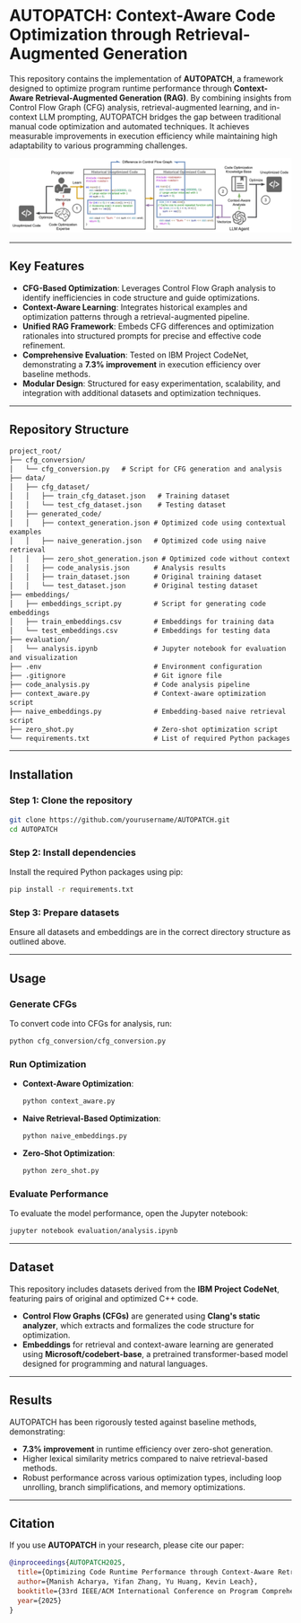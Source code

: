 # AUTOPATCH: Context-Aware Code Optimization through Retrieval-Augmented Generation

This repository contains the implementation of **AUTOPATCH**, a framework designed to optimize program runtime performance through **Context-Aware Retrieval-Augmented Generation (RAG)**. By combining insights from Control Flow Graph (CFG) analysis, retrieval-augmented learning, and in-context LLM prompting, AUTOPATCH bridges the gap between traditional manual code optimization and automated techniques. It achieves measurable improvements in execution efficiency while maintaining high adaptability to various programming challenges.

![AUTOPATCH Workflow](assets/autopatch_overview.jpg "Overview of the AUTOPATCH Workflow")

---

## Key Features

-   **CFG-Based Optimization**: Leverages Control Flow Graph analysis to identify inefficiencies in code structure and guide optimizations.
-   **Context-Aware Learning**: Integrates historical examples and optimization patterns through a retrieval-augmented pipeline.
-   **Unified RAG Framework**: Embeds CFG differences and optimization rationales into structured prompts for precise and effective code refinement.
-   **Comprehensive Evaluation**: Tested on IBM Project CodeNet, demonstrating a **7.3% improvement** in execution efficiency over baseline methods.
-   **Modular Design**: Structured for easy experimentation, scalability, and integration with additional datasets and optimization techniques.

---

## Repository Structure

```plaintext
project_root/
├── cfg_conversion/
│   └── cfg_conversion.py   # Script for CFG generation and analysis
├── data/
│   ├── cfg_dataset/
│   │   ├── train_cfg_dataset.json   # Training dataset
│   │   └── test_cfg_dataset.json    # Testing dataset
│   ├── generated_code/
│   │   ├── context_generation.json # Optimized code using contextual examples
│   │   ├── naive_generation.json   # Optimized code using naive retrieval
│   │   ├── zero_shot_generation.json # Optimized code without context
│   │   ├── code_analysis.json      # Analysis results
│   │   ├── train_dataset.json      # Original training dataset
│   │   └── test_dataset.json       # Original testing dataset
├── embeddings/
│   ├── embeddings_script.py        # Script for generating code embeddings
│   ├── train_embeddings.csv        # Embeddings for training data
│   └── test_embeddings.csv         # Embeddings for testing data
├── evaluation/
│   └── analysis.ipynb              # Jupyter notebook for evaluation and visualization
├── .env                            # Environment configuration
├── .gitignore                      # Git ignore file
├── code_analysis.py                # Code analysis pipeline
├── context_aware.py                # Context-aware optimization script
├── naive_embeddings.py             # Embedding-based naive retrieval script
├── zero_shot.py                    # Zero-shot optimization script
└── requirements.txt                # List of required Python packages
```

---

## Installation

### Step 1: Clone the repository

```bash
git clone https://github.com/yourusername/AUTOPATCH.git
cd AUTOPATCH
```

### Step 2: Install dependencies

Install the required Python packages using pip:

```bash
pip install -r requirements.txt
```

### Step 3: Prepare datasets

Ensure all datasets and embeddings are in the correct directory structure as outlined above.

---

## Usage

### Generate CFGs

To convert code into CFGs for analysis, run:

```bash
python cfg_conversion/cfg_conversion.py
```

### Run Optimization

-   **Context-Aware Optimization**:
    ```bash
    python context_aware.py
    ```
-   **Naive Retrieval-Based Optimization**:
    ```bash
    python naive_embeddings.py
    ```
-   **Zero-Shot Optimization**:
    ```bash
    python zero_shot.py
    ```

### Evaluate Performance

To evaluate the model performance, open the Jupyter notebook:

```bash
jupyter notebook evaluation/analysis.ipynb
```

---

## Dataset

This repository includes datasets derived from the **IBM Project CodeNet**, featuring pairs of original and optimized C++ code.

-   **Control Flow Graphs (CFGs)** are generated using **Clang's static analyzer**, which extracts and formalizes the code structure for optimization.
-   **Embeddings** for retrieval and context-aware learning are generated using **Microsoft/codebert-base**, a pretrained transformer-based model designed for programming and natural languages.

---

## Results

AUTOPATCH has been rigorously tested against baseline methods, demonstrating:

-   **7.3% improvement** in runtime efficiency over zero-shot generation.
-   Higher lexical similarity metrics compared to naive retrieval-based methods.
-   Robust performance across various optimization types, including loop unrolling, branch simplifications, and memory optimizations.

---

## Citation

If you use **AUTOPATCH** in your research, please cite our paper:

```bibtex
@inproceedings{AUTOPATCH2025,
  title={Optimizing Code Runtime Performance through Context-Aware Retrieval-Augmented Generation},
  author={Manish Acharya, Yifan Zhang, Yu Huang, Kevin Leach},
  booktitle={33rd IEEE/ACM International Conference on Program Comprehension (ICPC)},
  year={2025}
}
```
